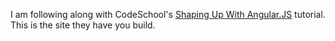 I am following along with CodeSchool's [Shaping Up With Angular.JS](http://campus.codeschool.com/courses/shaping-up-with-angular-js)
tutorial. This is the site they have you build.